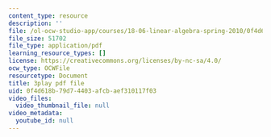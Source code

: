 ```yaml
---
content_type: resource
description: ''
file: /ol-ocw-studio-app/courses/18-06-linear-algebra-spring-2010/0f4d618b79d74403afcbaef310117f03_TX_vooSnhm8.pdf
file_size: 51702
file_type: application/pdf
learning_resource_types: []
license: https://creativecommons.org/licenses/by-nc-sa/4.0/
ocw_type: OCWFile
resourcetype: Document
title: 3play pdf file
uid: 0f4d618b-79d7-4403-afcb-aef310117f03
video_files:
  video_thumbnail_file: null
video_metadata:
  youtube_id: null
---
```

